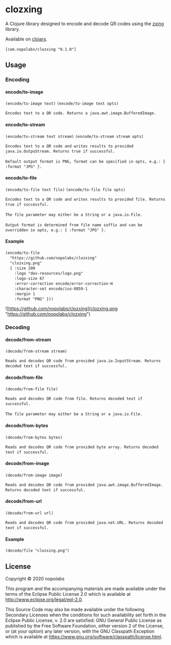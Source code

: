 # clozxing

A Clojure library designed to encode and decode QR codes
using the [zxing](https://github.com/zxing/zxing) library.

Available on [clojars](https://clojars.org/com.nopolabs/clozxing).

`[com.nopolabs/clozxing "0.1.0"]`

## Usage

### Encoding

#### encode/to-image
`(encode/to-image text)` `(encode/to-image text opts)`

    Encodes text to a QR code. Returns a java.awt.image.BufferedImage.

#### encode/to-stream
`(encode/to-stream text stream)` `(encode/to-stream stream opts)`

    Encodes text to a QR code and writes results to provided java.io.OutpuStream. Returns true if successful.

    Default output format is PNG, format can be specified in opts, e.g.: { :format "JPG" }.

#### encode/to-file
`(encode/to-file text file)` `(encode/to-file file opts)`

    Encodes text to a QR code and writes results to provided file. Returns true if successful.

    The file parameter may either be a String or a java.io.File.

    Output format is determined from file name suffix and can be overridden in opts, e.g.: { :format "JPG" }.

#### Example
```
(encode/to-file 
  "https://github.com/nopolabs/clozxing" 
  "clozxing.png" 
  { :size 200
    :logo "dev-resources/logo.png"
    :logo-size 67
    :error-correction encode/error-correction-H
    :character-set encode/iso-8859-1
    :margin 1
    :format "PNG" }))
```
![https://github.com/nopolabs/clozxing](clozxing.png "https://github.com/nopolabs/clozxing")

### Decoding

#### decode/from-stream
`(decode/from-stream stream)`

    Reads and decodes QR code from provided java.io.InputStream. Returns decoded text if successful.

#### decode/from-file
`(decode/from-file file)`

    Reads and decodes QR code from file. Returns decoded text if successful.

    The file parameter may either be a String or a java.io.File.

#### decode/from-bytes
`(decode/from-bytes bytes)`

    Reads and decodes QR code from provided byte array. Returns decoded text if successful.

#### decode/from-image
`(decode/from-image image)`

    Reads and decodes QR code from provided java.awt.image.BufferedImage. Returns decoded text if successful.

#### decode/from-url
`(decode/from-url url)`

    Reads and decodes QR code from provided java.net.URL. Returns decoded text if successful.

#### Example
```
(decode/file "clozxing.png")
```

## License

Copyright © 2020 nopolabs

This program and the accompanying materials are made available under the
terms of the Eclipse Public License 2.0 which is available at
http://www.eclipse.org/legal/epl-2.0.

This Source Code may also be made available under the following Secondary
Licenses when the conditions for such availability set forth in the Eclipse
Public License, v. 2.0 are satisfied: GNU General Public License as published by
the Free Software Foundation, either version 2 of the License, or (at your
option) any later version, with the GNU Classpath Exception which is available
at https://www.gnu.org/software/classpath/license.html.
